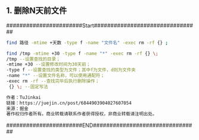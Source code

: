## 1. 删除N天前文件

#######################Start################################    
```bash
find 路径 -mtime +天数 -type f -name "文件名" -exec rm -rf {} ;

find /tmp -mtime +30 -type f -name "*" -exec rm -rf {} \;
/tmp --设置查找的目录；
-mtime +30 --设置修改时间为30天前；
-type f --设置查找的类型为文件；其中f为文件，d则为文件夹
-name "*" --设置文件名称，可以使用通配符；
-exec rm -rf --查找完毕后执行删除操作；
 {} \; --固定写法

作者：TuJinkai
链接：https://juejin.cn/post/6844903904027607054
来源：掘金
著作权归作者所有。商业转载请联系作者获得授权，非商业转载请注明出处。
```
#######################END################################    
